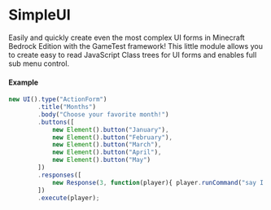 # SimpleUI
Easily and quickly create even the most complex UI forms in Minecraft Bedrock Edition with the GameTest framework! This little module allows you to create easy to read JavaScript Class trees for UI forms and enables full sub menu control.

#### Example
```javascript
new UI().type("ActionForm")
        .title("Months")
        .body("Choose your favorite month!")
        .buttons([
            new Element().button("January"),
            new Element().button("February"),
            new Element().button("March"),
            new Element().button("April"),
            new Element().button("May")
        ])
        .responses([
            new Response(3, function(player){ player.runCommand("say I like April too!") })
        ])
        .execute(player);
```
